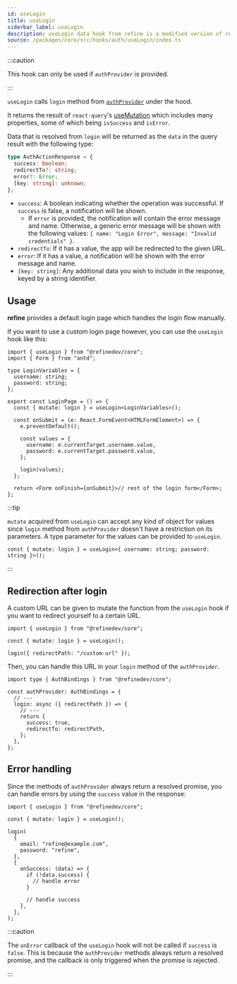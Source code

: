 ```yaml
---
id: useLogin
title: useLogin
siderbar_label: useLogin
description: useLogin data hook from refine is a modified version of react-query's useMutation for authentication.
source: /packages/core/src/hooks/auth/useLogin/index.ts
---
```


:::caution

This hook can only be used if `authProvider` is provided.

:::

`useLogin` calls `login` method from [`authProvider`](/api-reference/core/providers/auth-provider.md) under the hood.

It returns the result of `react-query`'s [useMutation](https://react-query.tanstack.com/reference/useMutation) which includes many properties, some of which being `isSuccess` and `isError`.

Data that is resolved from `login` will be returned as the `data` in the query result with the following type:

```ts
type AuthActionResponse = {
  success: boolean;
  redirectTo?: string;
  error?: Error;
  [key: string]: unknown;
};
```

- `success`: A boolean indicating whether the operation was successful. If `success` is false, a notification will be shown.
  - If `error` is provided, the notification will contain the error message and name. Otherwise, a generic error message will be shown with the following values: `{ name: "Login Error", message: "Invalid credentials" }`.
- `redirectTo`: If it has a value, the app will be redirected to the given URL.
- `error`: If it has a value, a notification will be shown with the error message and name.
- `[key: string]`: Any additional data you wish to include in the response, keyed by a string identifier.

## Usage

**refine** provides a default login page which handles the login flow manually.

If you want to use a custom login page however, you can use the `useLogin` hook like this:

```tsx title="pages/customLoginPage"
import { useLogin } from "@refinedev/core";
import { Form } from "antd";

type LoginVariables = {
  username: string;
  password: string;
};

export const LoginPage = () => {
  const { mutate: login } = useLogin<LoginVariables>();

  const onSubmit = (e: React.FormEvent<HTMLFormElement>) => {
    e.preventDefault();

    const values = {
      username: e.currentTarget.username.value,
      password: e.currentTarget.password.value,
    };

    login(values);
  };

  return <Form onFinish={onSubmit}>// rest of the login form</Form>;
};
```

:::tip

`mutate` acquired from `useLogin` can accept any kind of object for values since `login` method from `authProvider` doesn't have a restriction on its parameters.
A type parameter for the values can be provided to `useLogin`.

```tsx
const { mutate: login } = useLogin<{ username: string; password: string }>();
```

:::

## Redirection after login

A custom URL can be given to mutate the function from the `useLogin` hook if you want to redirect yourself to a certain URL.

```tsx
import { useLogin } from "@refinedev/core";

const { mutate: login } = useLogin();

login({ redirectPath: "/custom-url" });
```

Then, you can handle this URL in your `login` method of the `authProvider`.

```tsx
import type { AuthBindings } from "@refinedev/core";

const authProvider: AuthBindings = {
  // ---
  login: async ({ redirectPath }) => {
    // ---
    return {
      success: true,
      redirectTo: redirectPath,
    };
  },
};
```

## Error handling

Since the methods of `authProvider` always return a resolved promise, you can handle errors by using the `success` value in the response:

```tsx
import { useLogin } from "@refinedev/core";

const { mutate: login } = useLogin();

login(
  {
    email: "refine@example.com",
    password: "refine",
  },
  {
    onSuccess: (data) => {
      if (!data.success) {
        // handle error
      }

      // handle success
    },
  },
);
```

:::caution

The `onError` callback of the `useLogin` hook will not be called if `success` is `false`. This is because the `authProvider` methods always return a resolved promise, and the callback is only triggered when the promise is rejected.

:::

